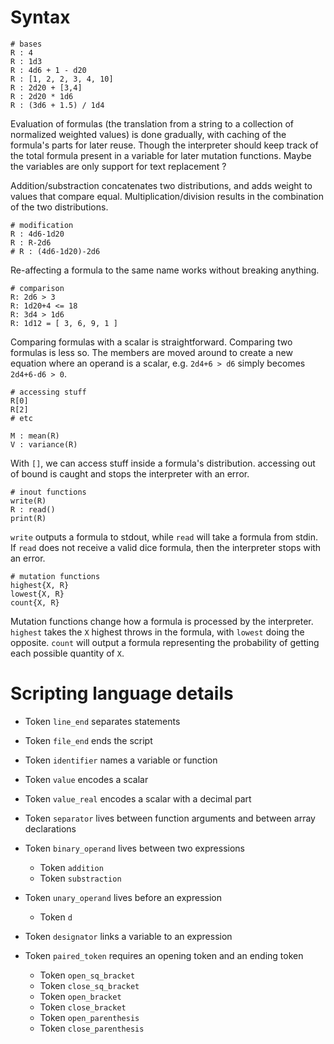 # Syntax

```
# bases
R : 4
R : 1d3
R : 4d6 + 1 - d20
R : [1, 2, 2, 3, 4, 10]
R : 2d20 + [3,4]
R : 2d20 * 1d6
R : (3d6 + 1.5) / 1d4
```
Evaluation of formulas (the translation from a string to a collection of normalized weighted values) is done gradually, with caching of the formula's parts for later reuse. Though the interpreter should keep track of the total formula present in a variable for later mutation functions. Maybe the variables are only support for text replacement ?

Addition/substraction concatenates two distributions, and adds weight to values that compare equal. Multiplication/division results in the combination of the two distributions.

```
# modification
R : 4d6-1d20
R : R-2d6
# R : (4d6-1d20)-2d6
```
Re-affecting a formula to the same name works without breaking anything.

```
# comparison
R: 2d6 > 3
R: 1d20+4 <= 18
R: 3d4 > 1d6
R: 1d12 = [ 3, 6, 9, 1 ]
```
Comparing formulas with a scalar is straightforward. Comparing two formulas is less so. The members are moved around to create a new equation where an operand is a scalar, e.g. `2d4+6 > d6` simply becomes `2d4+6-d6 > 0`.

```
# accessing stuff
R[0]
R[2]
# etc

M : mean(R)
V : variance(R)
```
With `[]`, we can access stuff inside a formula's distribution. accessing out of bound is caught and stops the interpreter with an error.

```
# inout functions
write(R)
R : read()
print(R)
```
`write` outputs a formula to stdout, while `read` will take a formula from stdin. If `read` does not receive a valid dice formula, then the interpreter stops with an error.

```
# mutation functions
highest{X, R}
lowest{X, R}
count{X, R}
```
Mutation functions change how a formula is processed by the interpreter. `highest` takes the `X` highest throws in the formula, with `lowest` doing the opposite. `count` will output a formula representing the probability of getting each possible quantity of `X`.

# Scripting language details

- Token `line_end` separates statements

- Token `file_end` ends the script

- Token `identifier` names a variable or function

- Token `value` encodes a scalar

- Token `value_real` encodes a scalar with a decimal part

- Token `separator` lives between function arguments and between array declarations

- Token `binary_operand` lives between two expressions
  - Token `addition`
  - Token `substraction`

- Token `unary_operand` lives before an expression
  - Token `d`

- Token `designator` links a variable to an expression

- Token `paired_token` requires an opening token and an ending token
  - Token `open_sq_bracket`
  - Token `close_sq_bracket`
  - Token `open_bracket`
  - Token `close_bracket`
  - Token `open_parenthesis`
  - Token `close_parenthesis`
